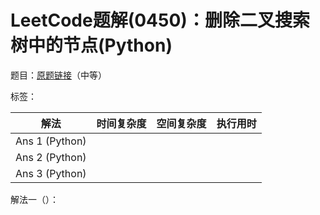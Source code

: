 # LeetCode题解(0450)：删除二叉搜索树中的节点(Python)

题目：[原题链接](https://leetcode-cn.com/problems/delete-node-in-a-bst/)（中等）

标签：

| 解法           | 时间复杂度 | 空间复杂度 | 执行用时 |
| -------------- | ---------- | ---------- | -------- |
| Ans 1 (Python) |            |            |          |
| Ans 2 (Python) |            |            |          |
| Ans 3 (Python) |            |            |          |

解法一（）：


